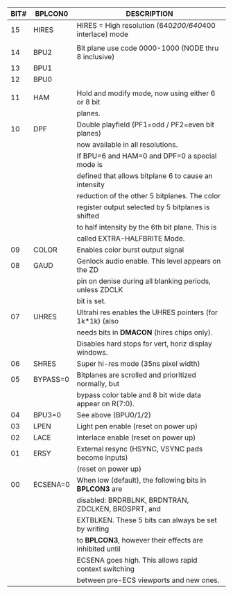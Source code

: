 | BIT# | **BPLCON0** | DESCRIPTION                                             |
|---|---|---|
| 15   | HIRES   | HIRES = High resolution (640*200/640*400 interlace) mode|
|      |         |                                                         |
| 14   | BPU2    | Bit plane use code 0000-1000 (NODE thru 8 inclusive)    |
| 13   | BPU1    |                                                         |
| 12   | BPU0    |                                                         |
|      |         |                                                         |
| 11   | HAM     | Hold and modify mode, now using either 6 or 8 bit       |
|      |         | planes.                                                 |
| 10   | DPF     | Double playfield (PF1=odd / PF2=even bit planes)        |
|      |         | now available in all resolutions.                       |
|      |         | If BPU=6 and HAM=0 and DPF=0 a special mode is          |
|      |         | defined that allows bitplane 6 to cause an intensity    |
|      |         | reduction of the other 5 bitplanes. The color           |
|      |         | register output selected by 5 bitplanes is shifted      |
|      |         | to half intensity by the 6th bit plane. This is         |
|      |         | called EXTRA-HALFBRITE Mode.                            |
| 09   |  COLOR  | Enables color burst output signal                       |
| 08   |  GAUD   | Genlock audio enable. This level appears on the ZD      |
|      |         | pin on denise during all blanking periods, unless ZDCLK |
|      |         | bit is set.                                             |
| 07   |  UHRES  | Ultrahi res enables the UHRES pointers (for 1k*1k) (also|
|      |         | needs bits in **DMACON** (hires chips only).                |
|      |         | Disables hard stops for vert, horiz display windows.    |
| 06   |  SHRES  | Super hi-res mode (35ns pixel width)                    |
| 05   | BYPASS=0| Bitplanes are scrolled and prioritized normally, but    |
|      |         | bypass color table and 8 bit wide data appear on R(7:0).|
| 04   |  BPU3=0 | See above (BPU0/1/2)                                    |
| 03   |  LPEN   | Light pen enable (reset on power up)                    |
| 02   |  LACE   | Interlace enable (reset on power up)                    |
| 01   |  ERSY   | External resync (HSYNC, VSYNC pads become inputs)       |
|      |         | (reset on power up)                                     |
| 00   | ECSENA=0| When low (default), the following bits in **BPLCON3** are   |
|      |         | disabled: BRDRBLNK, BRDNTRAN, ZDCLKEN, BRDSPRT, and     |
|      |         | EXTBLKEN. These 5 bits can always be set by writing     |
|      |         | to **BPLCON3**, however their effects are inhibited until   |
|      |         | ECSENA goes high. This allows rapid context switching   |
|      |         | between pre-ECS viewports and new ones.                 |